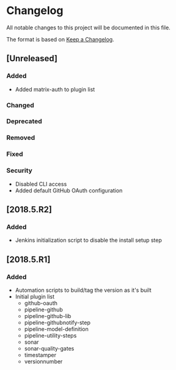 # Changelog
All notable changes to this project will be documented in this file.

The format is based on [Keep a Changelog](http://keepachangelog.com/en/1.0.0/).

## [Unreleased]
### Added
- Added matrix-auth to plugin list

### Changed

### Deprecated

### Removed

### Fixed

### Security
- Disabled CLI access
- Added default GitHub OAuth configuration

## [2018.5.R2]
### Added
- Jenkins initialization script to disable the install setup step

## [2018.5.R1]
### Added
- Automation scripts to build/tag the version as it's built
- Initial plugin list
  - github-oauth
  - pipeline-github
  - pipeline-github-lib
  - pipeline-githubnotify-step
  - pipeline-model-definition
  - pipeline-utility-steps
  - sonar
  - sonar-quality-gates
  - timestamper
  - versionnumber
